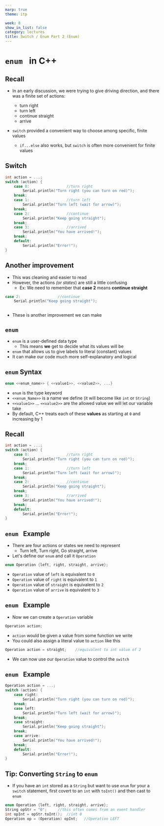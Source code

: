 ```yaml
---
marp: true
theme: itp

week: 8
show_in_list: false
category: lectures
title: Switch / Enum Part 2 (Enum)
---
```


<!-- headingDivider: 2 -->

# `enum ` in C++

## Recall

* In an early discussion, we were trying to give driving direction, and there was a finite set of actions:
  * turn right
  * turn left
  * continue straight
  * arrive

* `switch` provided a convenient way to choose among specific, finite values
  * `if...else` also works, but `switch` is often more convenient for finite values

## Switch 

```c++
int action = ...; 	
switch (action) {			
    case 0:					//turn right
    	Serial.println("Turn right (you can turn on red)");
    break; 
    case 1:					//turn left
    	Serial.println("Turn left (wait for arrow)");
    break;
    case 2:	 				//continue
    	Serial.println("Keep going straight");
    break;
    case 3:	 				//arrived
    	Serial.println("You have arrived!");
    break;
    default:
	    Serial.println("Error!");
}
```

## Another improvement

* This was cleaning and easier to read
* However, the actions *(or states*) are still a little confusing 
  * Ex: We need to remember that **case 2** means **continue straight**

```c++
case 2:	 				//continue
	Serial.println("Keep going straight");
 
```
* These is another improvement we can make

## `enum`

* `enum` is a user-defined data type 
  * This means **we** get to decide what its values will be
* `enum` that allows us to give labels to literal (constant) values
* It can make our code much more self-explanatory and logical

## `enum` Syntax

```c++
enum <<enum_name>> { <<value1>>, <<value2>>, ...}
```

* `enum` is the type keyword 
* `<<enum_Name>>` is a name we define (it will become like `int` or `String`)
* `<<value1>>` ... `<<value2>>` are the allowed value we will let our variable take
* By default, C++ treats each of these **values** as starting at `0` and increasing by 1

## Recall

```c++
int action = ...; 	
switch (action) {			
    case 0:					//turn right
    	Serial.println("Turn right (you can turn on red)");
    break; 
    case 1:					//turn left
    	Serial.println("Turn left (wait for arrow)");
    break;
    case 2:	 				//continue
    	Serial.println("Keep going straight");
    break;
    case 3:	 				//arrived
    	Serial.println("You have arrived!");
    break;
    default:
	    Serial.println("Error!");
}
```

## `enum ` Example

* There are four actions or states we need to represent
  * Turn left, Turn right, Go straight, arrive
* Let's define our `enum` and call it `Operation`

```c++
enum Operation {left, right, straight, arrive};
```

* `Operation` value of `left` is equivalent to `0`
* `Operation` value of `right` is equivalent to `1`
* `Operation` value of `straight` is equivalent to `2`
* `Operation` value of `arrive` is equivalent to `3`

## `enum ` Example

* Now we can create a `Operation` variable

```c++
Operation action;
```

* `action` would be given a value from some function we write
* You could also assign a literal value to `action` like this

```c++
Operation action = straight;	//equivalent to int value of 2
```

* We can now use our `Operation` value to control the `switch`

## `enum ` Example

```c++
Operation action = ...; 	
switch (action) {			
    case right:					
    	Serial.println("Turn right (you can turn on red)");
    break; 
    case left:
    	Serial.println("Turn left (wait for arrow)");
    break;
    case straight:
    	Serial.println("Keep going straight");
    break;
    case arrive:
    	Serial.println("You have arrived!");
    break;
    default:
	    Serial.println("Error!");
}
```

## Tip: Converting `String` to `enum`

* If you have an `int` stored as a `String` but want to use `enum` for your a `switch` statement, first covert to an `int` with `toInt()` and then cast to `enum`

```c++
enum Operation {left, right, straight, arrive};
String opStr = "0";		//this often comes from an event handler
int opInt = opStr.toInt(); 	//int 0
Operation op = (Operation) opInt;	//Operation LEFT
```

